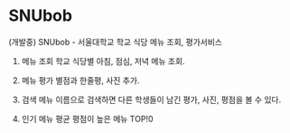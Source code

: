 # SNUbob
(개발중) SNUbob - 서울대학교 학교 식당 메뉴 조회, 평가서비스

1. 메뉴 조회
  학교 식당별 아침, 점심, 저녁 메뉴 조회.

2. 메뉴 평가
  별점과 한줄평, 사진 추가.

3. 검색
  메뉴 이름으로 검색하면 다른 학생들이 남긴 평가, 사진, 평점을 볼 수 있다.

4. 인기 메뉴
  평균 평점이 높은 메뉴 TOP!0
